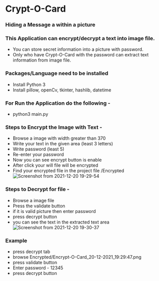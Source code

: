 # **Crypt-O-Card**
### Hiding a Message a within a picture

### This Application can encrypt/decrypt a text into image file.
* You can store secret information into a picture with password.
* Only who have Crypt-O-Card with the password can extract text information from image file.


### Packages/Language need to be installed
* Install Python 3
* Install pillow, openCv, tkinter, hashlib, datetime

### For Run the Application do the following - 
* python3 main.py

### Steps to Encrypt the Image with Text - 
* Browse a image with width greater than 370
* Write your text in the given area (least 3 letters)
* Write password (least 5)
* Re-enter your password 
* Now you can see encrypt button is enable 
* After click your will file will be encrypted
* Find your encrypted file in the project file /Encrypted
![Screenshot from 2021-12-20 19-29-54](https://user-images.githubusercontent.com/62026451/146785506-440aeec8-1bc2-49a7-a7cf-34ac26831c71.png)

### Steps to Decrypt for file -
* Browse a image file 
* Press the validate button 
* if it is valid picture then enter password
* press decrypt button
* you can see the text in the extracted text area
![Screenshot from 2021-12-20 19-30-37](https://user-images.githubusercontent.com/62026451/146785520-780a4d83-8bc4-4111-b4b3-de1dfa421dc0.png)


### Example 
* press decrypt tab
* browse Encrypted/Encrypt-O-Card_20-12-2021_19:29:47.png
* press validate button
* Enter password - 12345
* press decrypt button
